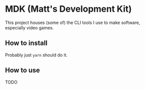 # MDK (Matt's Development Kit)

This project houses (some of) the CLI tools I use to make software, especially video games.

## How to install

Probably just `yarn` should do it.

## How to use

TODO
